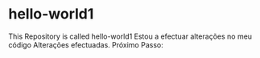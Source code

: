 # hello-world1
This Repository is called hello-world1
Estou a efectuar alterações no meu código
Alterações efectuadas. 
Próximo Passo:
